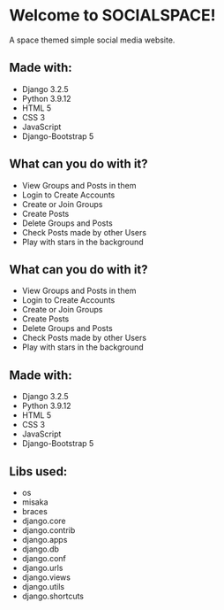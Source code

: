 # Welcome to SOCIALSPACE!
A space themed simple social media website.

## Made with:
* Django 3.2.5
* Python 3.9.12
* HTML 5
* CSS 3
* JavaScript
* Django-Bootstrap 5

## What can you do with it?
* View Groups and Posts in them
* Login to Create Accounts
* Create or Join Groups
* Create Posts
* Delete Groups and Posts
* Check Posts made by other Users
* Play with stars in the background

## What can you do with it?
* View Groups and Posts in them
* Login to Create Accounts
* Create or Join Groups
* Create Posts
* Delete Groups and Posts
* Check Posts made by other Users
* Play with stars in the background

## Made with:
* Django 3.2.5
* Python 3.9.12
* HTML 5
* CSS 3
* JavaScript
* Django-Bootstrap 5

## Libs used:
* os
* misaka
* braces
* django.core
* django.contrib
* django.apps
* django.db
* django.conf
* django.urls
* django.views
* django.utils
* django.shortcuts
